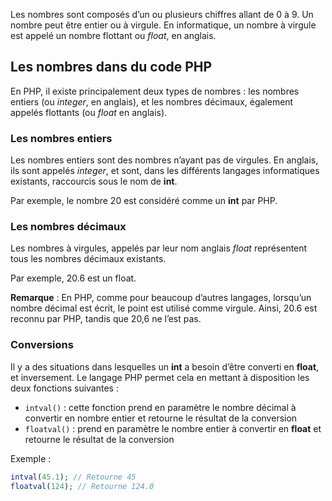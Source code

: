 Les nombres sont composés d’un ou plusieurs chiffres allant de 0 à 9. Un nombre peut être entier ou à virgule. En informatique, un nombre à virgule est appelé un nombre flottant ou *float*, en anglais. 

## Les nombres dans du code PHP

En PHP, il existe principalement deux types de nombres : les nombres entiers (ou *integer*, en anglais), et les nombres décimaux, également appelés flottants (ou *float* en anglais).

### Les nombres entiers

Les nombres entiers sont des nombres n’ayant pas de virgules. En anglais, ils sont appelés *integer*, et sont, dans les différents langages informatiques existants, raccourcis sous le nom de **int**.

Par exemple, le nombre 20 est considéré comme un **int** par PHP.

### Les nombres décimaux

Les nombres à virgules, appelés par leur nom anglais *float* représentent tous les nombres décimaux existants. 

Par exemple, 20.6 est un float.

__Remarque__ : En PHP, comme pour beaucoup d’autres langages, lorsqu’un nombre décimal est écrit, le point est utilisé comme virgule. Ainsi, 20.6 est reconnu par PHP, tandis que 20,6 ne l’est pas.

### Conversions

Il y a des situations dans lesquelles un **int** a besoin d’être converti en **float**, et inversement. Le langage PHP permet cela en mettant à disposition les deux fonctions suivantes : 

- ```intval()``` : cette fonction prend en paramètre le nombre décimal à convertir en nombre entier et retourne le résultat de la conversion
- ```floatval()``` : prend en paramètre le nombre entier à convertir en **float** et retourne le résultat de la conversion

Exemple :

``` php
intval(45.1); // Retourne 45
floatval(124); // Retourne 124.0
```